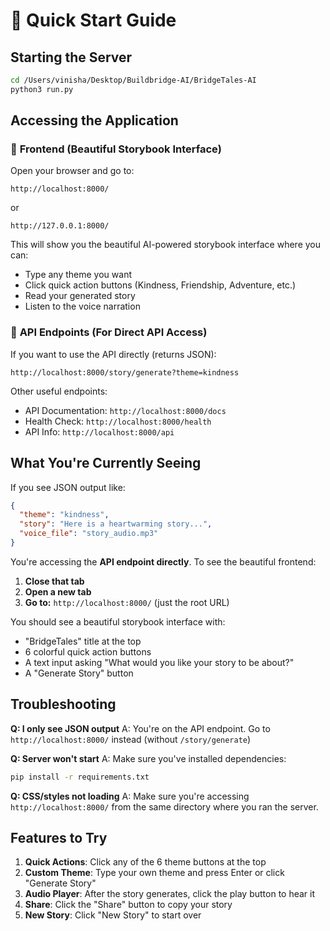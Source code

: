 # 🚀 Quick Start Guide

## Starting the Server

```bash
cd /Users/vinisha/Desktop/Buildbridge-AI/BridgeTales-AI
python3 run.py
```

## Accessing the Application

### 🎨 **Frontend (Beautiful Storybook Interface)**
Open your browser and go to:
```
http://localhost:8000/
```
or
```
http://127.0.0.1:8000/
```

This will show you the beautiful AI-powered storybook interface where you can:
- Type any theme you want
- Click quick action buttons (Kindness, Friendship, Adventure, etc.)
- Read your generated story
- Listen to the voice narration

### 🔧 **API Endpoints (For Direct API Access)**

If you want to use the API directly (returns JSON):
```
http://localhost:8000/story/generate?theme=kindness
```

Other useful endpoints:
- API Documentation: `http://localhost:8000/docs`
- Health Check: `http://localhost:8000/health`
- API Info: `http://localhost:8000/api`

## What You're Currently Seeing

If you see JSON output like:
```json
{
  "theme": "kindness",
  "story": "Here is a heartwarming story...",
  "voice_file": "story_audio.mp3"
}
```

You're accessing the **API endpoint directly**. To see the beautiful frontend:

1. **Close that tab**
2. **Open a new tab**
3. **Go to:** `http://localhost:8000/` (just the root URL)

You should see a beautiful storybook interface with:
- "BridgeTales" title at the top
- 6 colorful quick action buttons
- A text input asking "What would you like your story to be about?"
- A "Generate Story" button

## Troubleshooting

**Q: I only see JSON output**
A: You're on the API endpoint. Go to `http://localhost:8000/` instead (without `/story/generate`)

**Q: Server won't start**
A: Make sure you've installed dependencies:
```bash
pip install -r requirements.txt
```

**Q: CSS/styles not loading**
A: Make sure you're accessing `http://localhost:8000/` from the same directory where you ran the server.

## Features to Try

1. **Quick Actions**: Click any of the 6 theme buttons at the top
2. **Custom Theme**: Type your own theme and press Enter or click "Generate Story"
3. **Audio Player**: After the story generates, click the play button to hear it
4. **Share**: Click the "Share" button to copy your story
5. **New Story**: Click "New Story" to start over

